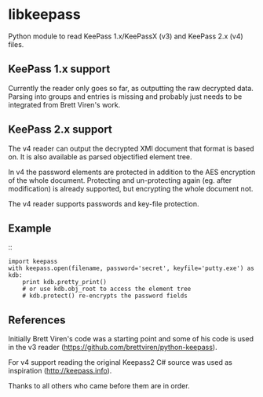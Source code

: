 libkeepass
==========

Python module to read KeePass 1.x/KeePassX (v3) and KeePass 2.x (v4) files.

KeePass 1.x support
-------------------

Currently the reader only goes so far, as outputting the raw decrypted data.
Parsing into groups and entries is missing and probably just needs to be 
integrated from Brett Viren's work.

KeePass 2.x support
-------------------

The v4 reader can output the decrypted XMl document that format is based on.
It is also available as parsed objectified element tree.

In v4 the password elements are protected in addition to the AES encryption of
the whole document. Protecting and un-protecting again (eg. after modification)
is already supported, but encrypting the whole document not.

The v4 reader supports passwords and key-file protection.

Example
-------

::

    import keepass
    with keepass.open(filename, password='secret', keyfile='putty.exe') as kdb:
        print kdb.pretty_print()
        # or use kdb.obj_root to access the element tree
        # kdb.protect() re-encrypts the password fields

References
----------

Initially Brett Viren's code was a starting point and some of his code is used
in the v3 reader (https://github.com/brettviren/python-keepass).

For v4 support reading the original Keepass2 C# source was used as inspiration
(http://keepass.info).

Thanks to all others who came before them are in order.

